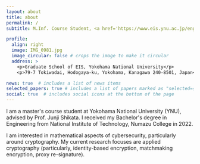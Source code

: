 ```yaml
---
layout: about
title: about
permalink: /
subtitle: M.Inf. Course Student, <a href='https://www.eis.ynu.ac.jp/english/academic/'>Graduate School of EIS, Yokohama National University</a>

profile:
  align: right
  image: IMG_0981.jpg
  image_circular: false # crops the image to make it circular
  address: >
    <p>Graduate School of EIS, Yokohama National University</p>
    <p>79-7 Tokiwadai, Hodogaya-ku, Yokohama, Kanagawa 240-8501, Japan</p>

news: true  # includes a list of news items
selected_papers: true # includes a list of papers marked as "selected={true}"
social: true  # includes social icons at the bottom of the page
---
```


I am a master's course student at Yokohama National University (YNU), advised by Prof. Junji Shikata. 
I received my Bachelor's degree in Engineering from National Institute of Technology, Numazu College in 2022.

I am interested in mathematical aspects of cybersecurity, particularly around cryptography. My current research focuses are applied cryptography (particularly, identity-based encryption, matchmaking encryption, proxy re-signature).
